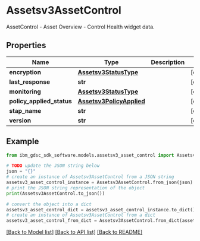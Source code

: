 # Assetsv3AssetControl

AssetControl - Asset Overview - Control Health widget data.

## Properties

Name | Type | Description | Notes
------------ | ------------- | ------------- | -------------
**encryption** | [**Assetsv3StatusType**](Assetsv3StatusType.md) |  | [optional] 
**last_response** | **str** |  | [optional] 
**monitoring** | [**Assetsv3StatusType**](Assetsv3StatusType.md) |  | [optional] 
**policy_applied_status** | [**Assetsv3PolicyApplied**](Assetsv3PolicyApplied.md) |  | [optional] 
**stap_name** | **str** |  | [optional] 
**version** | **str** |  | [optional] 

## Example

```python
from ibm_gdsc_sdk_software.models.assetsv3_asset_control import Assetsv3AssetControl

# TODO update the JSON string below
json = "{}"
# create an instance of Assetsv3AssetControl from a JSON string
assetsv3_asset_control_instance = Assetsv3AssetControl.from_json(json)
# print the JSON string representation of the object
print(Assetsv3AssetControl.to_json())

# convert the object into a dict
assetsv3_asset_control_dict = assetsv3_asset_control_instance.to_dict()
# create an instance of Assetsv3AssetControl from a dict
assetsv3_asset_control_from_dict = Assetsv3AssetControl.from_dict(assetsv3_asset_control_dict)
```
[[Back to Model list]](../README.md#documentation-for-models) [[Back to API list]](../README.md#documentation-for-api-endpoints) [[Back to README]](../README.md)


